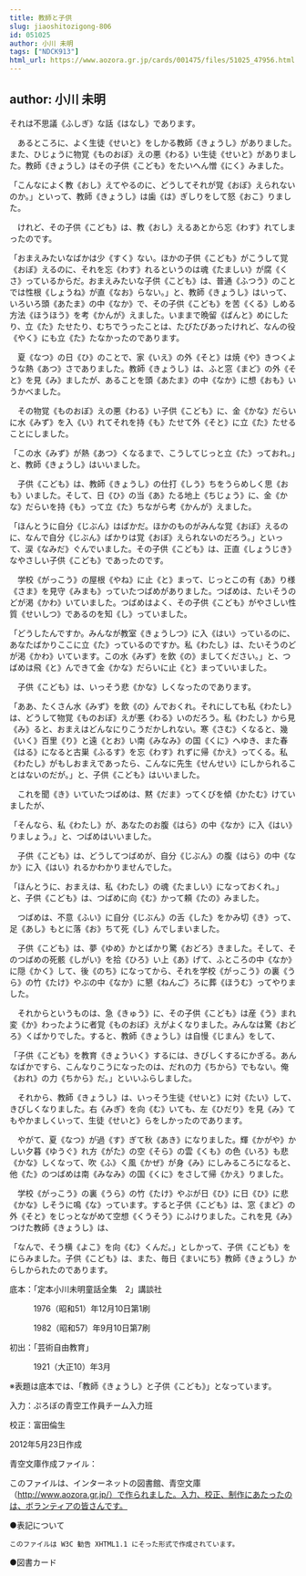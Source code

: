 ```yaml
---
title: 教師と子供
slug: jiaoshitozigong-806
id: 051025
author: 小川 未明
tags: ["NDCK913"]
html_url: https://www.aozora.gr.jp/cards/001475/files/51025_47956.html
---
```


## author: 小川 未明

それは不思議《ふしぎ》な話《はなし》であります。

　あるところに、よく生徒《せいと》をしかる教師《きょうし》がありました。また、ひじょうに物覚《ものおぼ》えの悪《わる》い生徒《せいと》がありました。教師《きょうし》はその子供《こども》をたいへん憎《にく》みました。

「こんなによく教《おし》えてやるのに、どうしてそれが覚《おぼ》えられないのか。」といって、教師《きょうし》は歯《は》ぎしりをして怒《おこ》りました。

　けれど、その子供《こども》は、教《おし》えるあとから忘《わす》れてしまったのです。

「おまえみたいなばかは少《すく》ない。ほかの子供《こども》がこうして覚《おぼ》えるのに、それを忘《わす》れるというのは魂《たましい》が腐《くさ》っているからだ。おまえみたいな子供《こども》は、普通《ふつう》のことでは性根《しょうね》が直《なお》らない。」と、教師《きょうし》はいって、いろいろ頭《あたま》の中《なか》で、その子供《こども》を苦《くる》しめる方法《ほうほう》を考《かんが》えました。いままで晩留《ばんと》めにしたり、立《た》たせたり、むちでうったことは、たびたびあったけれど、なんの役《やく》にも立《た》たなかったのであります。

　夏《なつ》の日《ひ》のことで、家《いえ》の外《そと》は焼《や》きつくような熱《あつ》さでありました。教師《きょうし》は、ふと窓《まど》の外《そと》を見《み》ましたが、あることを頭《あたま》の中《なか》に想《おも》いうかべました。

　その物覚《ものおぼ》えの悪《わる》い子供《こども》に、金《かな》だらいに水《みず》を入《い》れてそれを持《も》たせて外《そと》に立《た》たせることにしました。

「この水《みず》が熱《あつ》くなるまで、こうしてじっと立《た》っておれ。」と、教師《きょうし》はいいました。

　子供《こども》は、教師《きょうし》の仕打《しう》ちをうらめしく思《おも》いました。そして、日《ひ》の当《あ》たる地上《ちじょう》に、金《かな》だらいを持《も》って立《た》ちながら考《かんが》えました。

「ほんとうに自分《じぶん》はばかだ。ほかのものがみんな覚《おぼ》えるのに、なんで自分《じぶん》ばかりは覚《おぼ》えられないのだろう。」といって、涙《なみだ》ぐんでいました。その子供《こども》は、正直《しょうじき》なやさしい子供《こども》であったのです。

　学校《がっこう》の屋根《やね》に止《と》まって、じっとこの有《あ》り様《さま》を見守《みまも》っていたつばめがありました。つばめは、たいそうのどが渇《かわ》いていました。つばめはよく、その子供《こども》がやさしい性質《せいしつ》であるのを知《し》っていました。

「どうしたんですか。みんなが教室《きょうしつ》に入《はい》っているのに、あなたばかりここに立《た》っているのですか。私《わたし》は、たいそうのどが渇《かわ》いています。この水《みず》を飲《の》ましてください。」と、つばめは飛《と》んできて金《かな》だらいに止《と》まっていいました。

　子供《こども》は、いっそう悲《かな》しくなったのであります。

「ああ、たくさん水《みず》を飲《の》んでおくれ。それにしても私《わたし》は、どうして物覚《ものおぼ》えが悪《わる》いのだろう。私《わたし》から見《み》ると、おまえはどんなにりこうだかしれない。寒《さむ》くなると、幾《いく》百里《り》と遠《とお》い南《みなみ》の国《くに》へゆき、また春《はる》になると古巣《ふるす》を忘《わす》れずに帰《かえ》ってくる。私《わたし》がもしおまえであったら、こんなに先生《せんせい》にしかられることはないのだが。」と、子供《こども》はいいました。

　これを聞《き》いていたつばめは、黙《だま》ってくびを傾《かたむ》けていましたが、

「そんなら、私《わたし》が、あなたのお腹《はら》の中《なか》に入《はい》りましょう。」と、つばめはいいました。

　子供《こども》は、どうしてつばめが、自分《じぶん》の腹《はら》の中《なか》に入《はい》れるかわかりませんでした。

「ほんとうに、おまえは、私《わたし》の魂《たましい》になっておくれ。」と、子供《こども》は、つばめに向《む》かって頼《たの》みました。

　つばめは、不意《ふい》に自分《じぶん》の舌《した》をかみ切《き》って、足《あし》もとに落《お》ちて死《し》んでしまいました。

　子供《こども》は、夢《ゆめ》かとばかり驚《おどろ》きました。そして、そのつばめの死骸《しがい》を拾《ひろ》い上《あ》げて、ふところの中《なか》に隠《かく》して、後《のち》になってから、それを学校《がっこう》の裏《うら》の竹《たけ》やぶの中《なか》に懇《ねんご》ろに葬《ほうむ》ってやりました。

　それからというものは、急《きゅう》に、その子供《こども》は産《う》まれ変《か》わったように者覚《ものおぼ》えがよくなりました。みんなは驚《おどろ》くばかりでした。すると、教師《きょうし》は自慢《じまん》をして、

「子供《こども》を教育《きょういく》するには、きびしくするにかぎる。あんなばかですら、こんなりこうになったのは、だれの力《ちから》でもない。俺《おれ》の力《ちから》だ。」といいふらしました。

　それから、教師《きょうし》は、いっそう生徒《せいと》に対《たい》して、きびしくなりました。右《みぎ》を向《む》いても、左《ひだり》を見《み》てもやかましくいって、生徒《せいと》らをしかったのであります。

　やがて、夏《なつ》が過《す》ぎて秋《あき》になりました。輝《かがや》かしい夕暮《ゆうぐ》れ方《がた》の空《そら》の雲《くも》の色《いろ》も悲《かな》しくなって、吹《ふ》く風《かぜ》が身《み》にしみるころになると、他《た》のつばめは南《みなみ》の国《くに》をさして帰《かえ》りました。

　学校《がっこう》の裏《うら》の竹《たけ》やぶが日《ひ》に日《ひ》に悲《かな》しそうに鳴《な》っています。すると子供《こども》は、窓《まど》の外《そと》をじっとながめて空想《くうそう》にふけりました。これを見《み》つけた教師《きょうし》は、

「なんで、そう横《よこ》を向《む》くんだ。」としかって、子供《こども》をにらみました。子供《こども》は、また、毎日《まいにち》教師《きょうし》からしかられたのであります。













底本：「定本小川未明童話全集　2」講談社

　　　1976（昭和51）年12月10日第1刷

　　　1982（昭和57）年9月10日第7刷

初出：「芸術自由教育」

　　　1921（大正10）年3月

※表題は底本では、「教師《きょうし》と子供《こども》」となっています。

入力：ぷろぼの青空工作員チーム入力班

校正：富田倫生

2012年5月23日作成

青空文庫作成ファイル：

このファイルは、インターネットの図書館、青空文庫（http://www.aozora.gr.jp/）で作られました。入力、校正、制作にあたったのは、ボランティアの皆さんです。











●表記について


	このファイルは W3C 勧告 XHTML1.1 にそった形式で作成されています。







●図書カード